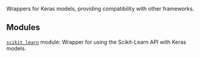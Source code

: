 Wrappers for Keras models, providing compatibility with other frameworks.

## Modules

[`scikit_learn`](https://tensorflow.google.cn/api_docs/python/tf/compat/v1/keras/wrappers/scikit_learn)
module: Wrapper for using the Scikit-Learn API with Keras models.

